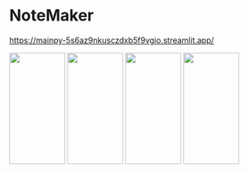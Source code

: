 # NoteMaker

https://mainpy-5s6az9nkusczdxb5f9vgio.streamlit.app/ 

<img src='' width='100' height='200'>
<img src='' width='100' height='200'>
<img src='' width='100' height='200'>
<img src='' width='100' height='200'>
